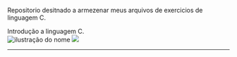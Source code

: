 Repositorio desitnado a armezenar meus arquivos de exercicios de linguagem C.

Introdução a linguagem C.<br>
<img src="https://img.shields.io/static/v1?label=Overview&message=Moura-S&color=f8efd4&style=for-the-badge&logo=GitHub" alt="ilustração do nome">
<img src="https://img.shields.io/badge/GIT-1000?style=for-the-badge&logo=github&logoColor=white&message=Moura">

<hr>
